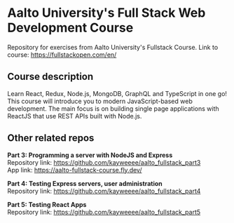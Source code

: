 # Aalto University's Full Stack Web Development Course
Repository for exercises from Aalto University's Fullstack Course. Link to course: https://fullstackopen.com/en/

## Course description
Learn React, Redux, Node.js, MongoDB, GraphQL and TypeScript in one go! This course will introduce you to modern JavaScript-based web development. The main focus is on building single page applications with ReactJS that use REST APIs built with Node.js.

## Other related repos
**Part 3: Programming a server with NodeJS and Express**   
Repository link: https://github.com/kayweeee/aalto_fullstack_part3   
App link: https://aalto-fullstack-course.fly.dev/   

**Part 4: Testing Express servers, user administration**   
Repository link: https://github.com/kayweeee/aalto_fullstack_part4

**Part 5: Testing React Apps**     
Repository link: https://github.com/kayweeee/aalto_fullstack_part5
